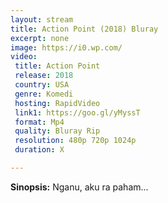 ```yaml
---
layout: stream
title: Action Point (2018) Bluray
excerpt: none
image: https://i0.wp.com/
video:
 title: Action Point
 release: 2018
 country: USA
 genre: Komedi
 hosting: RapidVideo
 link1: https://goo.gl/yMyssT
 format: Mp4
 quality: Bluray Rip
 resolution: 480p 720p 1024p
 duration: X

---
```

**Sinopsis:** Nganu, aku ra paham...
